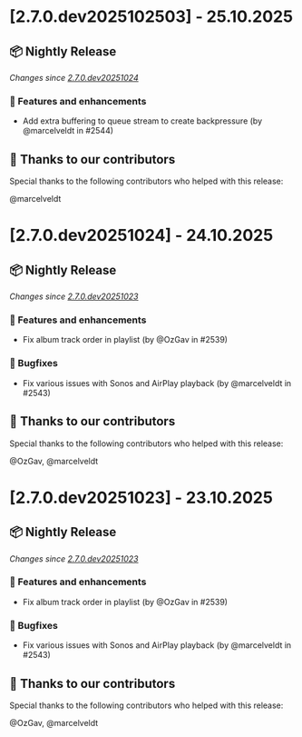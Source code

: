 # [2.7.0.dev2025102503] - 25.10.2025

## 📦 Nightly Release

_Changes since [2.7.0.dev20251024](https://github.com/music-assistant/server/releases/tag/2.7.0.dev20251024)_

### 🚀 Features and enhancements

- Add extra buffering to queue stream to create backpressure (by @marcelveldt in #2544)

## :bow: Thanks to our contributors

Special thanks to the following contributors who helped with this release:

@marcelveldt


# [2.7.0.dev20251024] - 24.10.2025

## 📦 Nightly Release

_Changes since [2.7.0.dev20251023](https://github.com/music-assistant/server/releases/tag/2.7.0.dev20251023)_

### 🚀 Features and enhancements

- Fix album track order in playlist (by @OzGav in #2539)

### 🐛 Bugfixes

- Fix various issues with Sonos and AirPlay playback (by @marcelveldt in #2543)

## :bow: Thanks to our contributors

Special thanks to the following contributors who helped with this release:

@OzGav, @marcelveldt


# [2.7.0.dev20251023] - 23.10.2025

## 📦 Nightly Release

_Changes since [2.7.0.dev20251023](https://github.com/music-assistant/server/releases/tag/2.7.0.dev20251023)_

### 🚀 Features and enhancements

- Fix album track order in playlist (by @OzGav in #2539)

### 🐛 Bugfixes

- Fix various issues with Sonos and AirPlay playback (by @marcelveldt in #2543)

## :bow: Thanks to our contributors

Special thanks to the following contributors who helped with this release:

@OzGav, @marcelveldt


